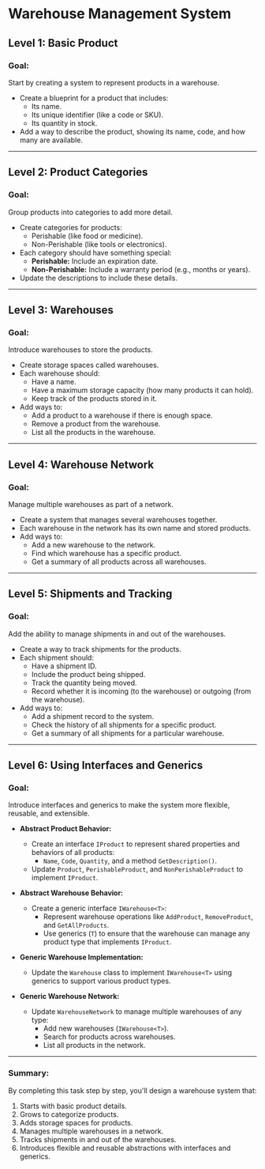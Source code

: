 # **Warehouse Management System**

## **Level 1: Basic Product**
### **Goal:**
Start by creating a system to represent products in a warehouse.

- Create a blueprint for a product that includes:
  - Its name.
  - Its unique identifier (like a code or SKU).
  - Its quantity in stock.
- Add a way to describe the product, showing its name, code, and how many are available.

---

## **Level 2: Product Categories**
### **Goal:**
Group products into categories to add more detail.

- Create categories for products:
  - Perishable (like food or medicine).
  - Non-Perishable (like tools or electronics).
- Each category should have something special:
  - **Perishable:** Include an expiration date.
  - **Non-Perishable:** Include a warranty period (e.g., months or years).
- Update the descriptions to include these details.

---

## **Level 3: Warehouses**
### **Goal:**
Introduce warehouses to store the products.

- Create storage spaces called warehouses.
- Each warehouse should:
  - Have a name.
  - Have a maximum storage capacity (how many products it can hold).
  - Keep track of the products stored in it.
- Add ways to:
  - Add a product to a warehouse if there is enough space.
  - Remove a product from the warehouse.
  - List all the products in the warehouse.

---

## **Level 4: Warehouse Network**
### **Goal:**
Manage multiple warehouses as part of a network.

- Create a system that manages several warehouses together.
- Each warehouse in the network has its own name and stored products.
- Add ways to:
  - Add a new warehouse to the network.
  - Find which warehouse has a specific product.
  - Get a summary of all products across all warehouses.

---

## **Level 5: Shipments and Tracking**
### **Goal:**
Add the ability to manage shipments in and out of the warehouses.

- Create a way to track shipments for the products.
- Each shipment should:
  - Have a shipment ID.
  - Include the product being shipped.
  - Track the quantity being moved.
  - Record whether it is incoming (to the warehouse) or outgoing (from the warehouse).
- Add ways to:
  - Add a shipment record to the system.
  - Check the history of all shipments for a specific product.
  - Get a summary of all shipments for a particular warehouse.

---

## **Level 6: Using Interfaces and Generics**
### **Goal:**
Introduce interfaces and generics to make the system more flexible, reusable, and extensible.

- **Abstract Product Behavior:**
  - Create an interface `IProduct` to represent shared properties and behaviors of all products:
    - `Name`, `Code`, `Quantity`, and a method `GetDescription()`.
  - Update `Product`, `PerishableProduct`, and `NonPerishableProduct` to implement `IProduct`.

- **Abstract Warehouse Behavior:**
  - Create a generic interface `IWarehouse<T>`:
    - Represent warehouse operations like `AddProduct`, `RemoveProduct`, and `GetAllProducts`.
    - Use generics (`T`) to ensure that the warehouse can manage any product type that implements `IProduct`.

- **Generic Warehouse Implementation:**
  - Update the `Warehouse` class to implement `IWarehouse<T>` using generics to support various product types.

- **Generic Warehouse Network:**
  - Update `WarehouseNetwork` to manage multiple warehouses of any type:
    - Add new warehouses (`IWarehouse<T>`).
    - Search for products across warehouses.
    - List all products in the network.

---

### **Summary:**
By completing this task step by step, you'll design a warehouse system that:
1. Starts with basic product details.
2. Grows to categorize products.
3. Adds storage spaces for products.
4. Manages multiple warehouses in a network.
5. Tracks shipments in and out of the warehouses.
6. Introduces flexible and reusable abstractions with interfaces and generics.
